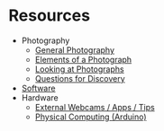 # Resources

- Photography
  - [General Photography](https://github.com/ellennickles/xphoto-s23/blob/main/resources/general-photography.md)
  - [Elements of a Photograph](https://github.com/ellennickles/xphoto-s23/blob/main/resources/photograph-elements.md)
  - [Looking at Photographs](https://github.com/ellennickles/xphoto-s23/blob/main/resources/looking-at-photographs.md)
  - [Questions for Discovery](https://github.com/ellennickles/xphoto-s23/blob/main/resources/questions-for-discovery.md)
- [Software](https://github.com/ellennickles/xphoto-s23#software)
- Hardware
  - [External Webcams / Apps / Tips](https://tinyurl.com/externalwebcams)
  - [Physical Computing (Arduino)](https://github.com/ellennickles/xphoto-s23/blob/main/resources/physical-computing.md)
